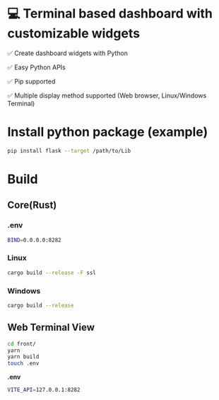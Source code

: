# 💻 Terminal based dashboard with customizable widgets


✅ Create dashboard widgets with Python

✅ Easy Python APIs

✅ Pip supported

✅ Multiple display method supported (Web browser, Linux/Windows Terminal)


# Install python package (example)
```bash
pip install flask --target /path/to/Lib
```

# Build
## Core(Rust)
### .env
```sh
BIND=0.0.0.0:8282
```

### Linux
```bash
cargo build --release -F ssl
```

### Windows
```bash
cargo build --release
```

## Web Terminal View
```bash
cd front/
yarn
yarn build
touch .env
```

**.env**
```bash
VITE_API=127.0.0.1:8282
```
